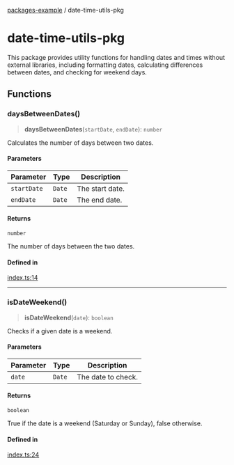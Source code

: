 [packages-example](../README.md) / date-time-utils-pkg

# date-time-utils-pkg

This package provides utility functions for handling dates and times without external libraries,
including formatting dates, calculating differences between dates, and checking for weekend days.

## Functions

### daysBetweenDates()

> **daysBetweenDates**(`startDate`, `endDate`): `number`

Calculates the number of days between two dates.

#### Parameters

| Parameter | Type | Description |
| ------ | ------ | ------ |
| `startDate` | `Date` | The start date. |
| `endDate` | `Date` | The end date. |

#### Returns

`number`

The number of days between the two dates.

#### Defined in

[index.ts:14](https://github.com/typedoc2md/typedoc-plugin-markdown-examples/blob/main/examples/packages/packages/date-time-utils/index.ts#L14)

***

### isDateWeekend()

> **isDateWeekend**(`date`): `boolean`

Checks if a given date is a weekend.

#### Parameters

| Parameter | Type | Description |
| ------ | ------ | ------ |
| `date` | `Date` | The date to check. |

#### Returns

`boolean`

True if the date is a weekend (Saturday or Sunday), false otherwise.

#### Defined in

[index.ts:24](https://github.com/typedoc2md/typedoc-plugin-markdown-examples/blob/main/examples/packages/packages/date-time-utils/index.ts#L24)
